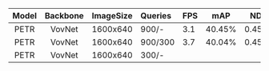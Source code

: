Model | Backbone | ImageSize | Queries | FPS|   mAP  |   NDS  |  mATE  |  mASE  |  mAOE  |  mAVE  |  mAAE  
:----:|:--------:|:---------:|:--------|----|:------:|--------|--------|--------|--------|--------|--------
PETR  | VovNet   | 1600x640  | 900/-   | 3.1| 40.45% | 0.4517 | 0.7282 | 0.2706 | 0.4482 | 0.8404 | 0.2179
PETR  | VovNet   | 1600x640  | 900/300 | 3.7| 40.04% | 0.4507 | 0.7278 | 0.2723 | 0.4383 | 0.8451 | 0.2110
PETR  | VovNet   | 1600x640  | 300/-   || | | | | | |

